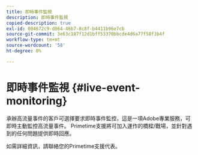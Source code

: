 ```yaml
---
title: 即時事件監視
description: 即時事件監視
copied-description: true
exl-id: 004672c9-d064-46b7-8c8f-b4411b96e7cb
source-git-commit: 3e63c187f12d1bff53370bbcde4d6a77f58f3b4f
workflow-type: tm+mt
source-wordcount: '58'
ht-degree: 0%

---
```


# 即時事件監視 {#live-event-monitoring}

承辦高流量事件的客戶可選擇要求即時事件監控，這是一項Adobe專業服務，可即時主動監控高流量事件。 Primetime支援將可加入運作的橋樑/戰場，並針對遇到的任何問題提供即時回應。

如需詳細資訊，請聯絡您的Primetime支援代表。
